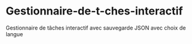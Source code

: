 # Gestionnaire-de-t-ches-interactif
Gestionnaire de tâches interactif avec sauvegarde JSON avec choix de langue
